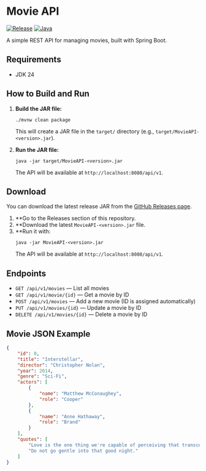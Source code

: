 # Movie API

[![Release](https://img.shields.io/github/v/release/stefanrogic/movie-api?include_prereleases&sort=semver)](https://github.com/stefanrogic/movie-api/releases)
[![Java](https://img.shields.io/badge/Java-24-blue.svg)]()

A simple REST API for managing movies, built with Spring Boot.

## Requirements

- JDK 24

## How to Build and Run

1. **Build the JAR file:**
   ```
   ./mvnw clean package
   ```
   This will create a JAR file in the `target/` directory (e.g., `target/MovieAPI-<version>.jar`).

2. **Run the JAR file:**
   ```
   java -jar target/MovieAPI-<version>.jar
   ```
   The API will be available at `http://localhost:8080/api/v1`.

## Download

You can download the latest release JAR from the [GitHub Releases page](https://github.com/stefanrogic/movie-api/releases).

1. **Go to the Releases section of this repository.
2. **Download the latest `MovieAPI-<version>.jar` file.
3. **Run it with:
   ```
   java -jar MovieAPI-<version>.jar
   ```
   The API will be available at `http://localhost:8080/api/v1`.
   
## Endpoints

- `GET /api/v1/movies` — List all movies
- `GET /api/v1/movie/{id}` — Get a movie by ID
- `POST /api/v1/movies` — Add a new movie (ID is assigned automatically)
- `PUT /api/v1/movies/{id}` — Update a movie by ID
- `DELETE /api/v1/movies/{id}` — Delete a movie by ID

## Movie JSON Example
```json
{
    "id": 0,
    "title": "Interstellar",
    "director": "Christopher Nolan",
    "year": 2014,
    "genre": "Sci-Fi",
    "actors": [
        {
            "name": "Matthew McConaughey",
            "role": "Cooper"
        },
        {
            "name": "Anne Hathaway",
            "role": "Brand"
        }
    ],
    "quotes": [
        "Love is the one thing we're capable of perceiving that transcends dimensions of time and space.",
        "Do not go gentle into that good night."
    ]
}
``` 
